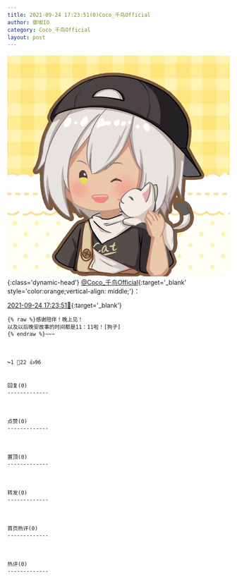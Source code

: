 ```yaml
---
title: 2021-09-24 17:23:51(0)Coco_千鸟Official
author: 御坂IO
category: Coco_千鸟Official
layout: post
---
```


![img](/images/85e485bc0dbd0cde4d15f24d7cffe9704618ad10.jpg){:class='dynamic-head'}
[@Coco_千鸟Official](https://space.bilibili.com/1891728206/dynamic){:target='_blank' style='color:orange;vertical-align: middle;'}：

[2021-09-24 17:23:51🔗](https://t.bilibili.com/573966677682426223){:target='_blank'}

~~~
{% raw %}感谢陪伴！晚上见！
以及以后晚安故事的时间都是11：11啦！[狗子]
{% endraw %}~~~



↪️1 💬22 👍96


回复(0)
-------------



点赞(0)
-------------



置顶(0)
-------------



转发(0)
-------------



首页热评(0)
-------------



热评(0)
-------------



